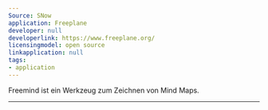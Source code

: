 ```yaml
---
Source: SNow
application: Freeplane
developer: null
developerlink: https://www.freeplane.org/
licensingmodel: open source
linkapplication: null
tags:
- application
---
```

Freemind ist ein Werkzeug zum Zeichnen von Mind Maps. 

---
